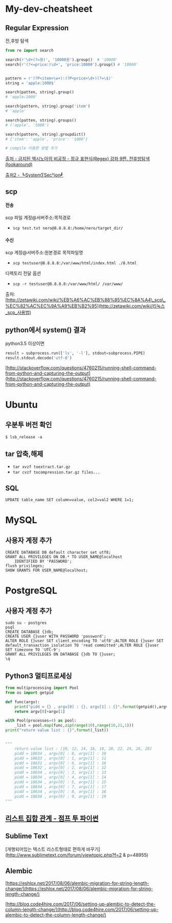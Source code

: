 # My-dev-cheatsheet

## Regular Expression

전,후방 탐색

```python
from re import search

search(r'\d+(?=원)', '10000원').group()  # '10000'
search(r'(?<=price:)\d+', 'price:10000').group() # '10000'


pattern = r'(?P<item>\w+):(?P<price>\d+)(?=\$)'
string = 'apple:1000$'

search(patten, string).group()
# 'apple:1000'

search(pattern, string).group('item')
# 'apple'

search(patten, string).groups()
# ('apple', '1000')

search(pattern, string).groupdict()
# {'item': 'apple', 'price': '1000'}

# compile 이용한 방법 추가
```

[출처 - 금지된 엑시노아의 비공정 - 정규 표현식\(Regex\) 강좌 9편. 전후방탐색\(lookaround\)](http://blog.eairship.kr/205)

[출처2 - ┗System∑Sec†ion┛](http://devanix.tistory.com/296)

## scp

#### 전송

scp 파일 계정@서버주소:목적경로

* `scp test.txt nero@8.8.8.8:/home/nero/target_dir/`

#### 수신

scp 계정@서버주소:원본경로 목적파일명

* `scp testuser@8.8.8.8:/var/www/html/index.html ./8.html`

디렉토리 전달 옵션

* `scp -r testuser@8.8.8.8:/var/www/html/ /var/www/`

출처: [http://zetawiki.com/wiki/%EB%A6%AC%EB%88%85%EC%8A%A4\_scp\_%EC%82%AC%EC%9A%A9%EB%B2%95](http://zetawiki.com/wiki/리눅스_scp_사용법)

## python에서 system\(\) 결과

python3.5 이상이면

```python
result = subprocess.run(['ls', '-l'], stdout=subprocess.PIPE)
result.stdout.decode('utf-8')
```

[http://stackoverflow.com/questions/4760215/running-shell-command-from-python-and-capturing-the-output](http://stackoverflow.com/questions/4760215/running-shell-command-from-python-and-capturing-the-output)

# Ubuntu

## 우분투 버전 확인

`$ lsb_release -a`

## tar 압축,해제

* `tar xvzf toextract.tar.gz`
* `tar cvzf tocompression.tar.gz files...`

## SQL

```
UPDATE table_name SET column=value, col2=val2 WHERE 1=1;
```

# MySQL

## 사용자 계정 추가

```
CREATE DATABASE DB default character set utf8;
GRANT ALL PRIVILEGES ON DB.* TO USER_NAME@localhost
    IDENTIFIED BY 'PASSWORD';
flush privileges;
SHOW GRANTS FOR USER_NAME@localhost;
```

# PostgreSQL

## 사용자 계정 추가

```
sudo su - postgres
psql
CREATE DATABASE {}db;
CREATE USER {}user WITH PASSWORD 'password';
ALTER ROLE {}user SET client_encoding TO 'utf8';ALTER ROLE {}user SET default_transaction_isolation TO 'read committed';ALTER ROLE {}user SET timezone TO 'UTC-9';
GRANT ALL PRIVILEGES ON DATABASE {}db TO {}user;
\q
```

## Python3 멀티프로세싱

```python
from multiprocessing import Pool
from os import getpid

def func(argv):
    print("pidd = {} , argv[0] : {}, argv[1] : {}".format(getpid(),argv[0],argv[1]))
    return argv[0]+argv[1]

with Pool(processes=4) as pool:
    _list = pool.map(func,zip(range(10),range(10,21,1)))
print("return value list : {}".format(_list))


"""
    return value list : [10, 12, 14, 16, 18, 20, 22, 24, 26, 28]
    pidd = 18634 , argv[0] : 0, argv[1] : 10
    pidd = 18633 , argv[0] : 1, argv[1] : 11
    pidd = 18631 , argv[0] : 6, argv[1] : 16
    pidd = 18632 , argv[0] : 2, argv[1] : 12
    pidd = 18634 , argv[0] : 3, argv[1] : 13
    pidd = 18634 , argv[0] : 4, argv[1] : 14
    pidd = 18634 , argv[0] : 5, argv[1] : 15
    pidd = 18634 , argv[0] : 7, argv[1] : 17
    pidd = 18634 , argv[0] : 8, argv[1] : 18
    pidd = 18634 , argv[0] : 9, argv[1] : 19
"""
```

## [리스트 집합 관계 - 점프 투 파이썬](https://wikidocs.net/1015)

## Sublime Text

[개행되어있는 텍스트 리스트형태로 편하게 바꾸기](http://www.sublimetext.com/forum/viewtopic.php?f=2
&
p=48955)

## Alembic

[https://eshlox.net/2017/08/06/alembic-migration-for-string-length-change/](https://eshlox.net/2017/08/06/alembic-migration-for-string-length-change/)

[http://blog.code4hire.com/2017/06/setting-up-alembic-to-detect-the-column-length-change/](http://blog.code4hire.com/2017/06/setting-up-alembic-to-detect-the-column-length-change/)


